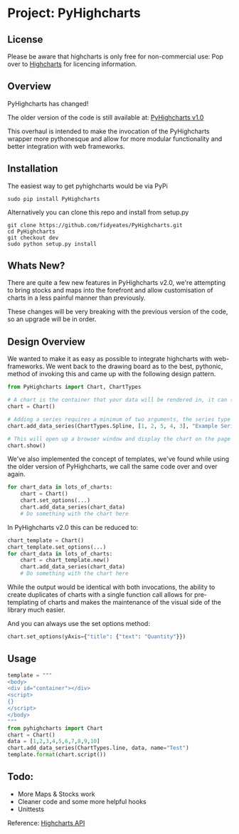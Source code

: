 # Project: PyHighcharts

## License

Please be aware that highcharts is only free for non-commercial use: Pop over to [Highcharts](http://shop.highsoft.com/) for licencing information.

## Overview

PyHighcharts has changed!

The older version of the code is still available at: [PyHighcharts v1.0](https://github.com/fidyeates/PyHighcharts/tree/branch1.0)

This overhaul is intended to make the invocation of the PyHighcharts wrapper more pythonesque and allow for more modular functionality and better integration with web frameworks.

## Installation

The easiest way to get pyhighcharts would be via PyPi

    sudo pip install PyHighcharts

Alternatively you can clone this repo and install from setup.py

    git clone https://github.com/fidyeates/PyHighcharts.git
    cd PyHighcharts
    git checkout dev
    sudo python setup.py install

## Whats New?

There are quite a few new features in PyHighcharts v2.0, we're attempting to bring stocks and maps into the forefront and allow customisation of charts in a less painful manner than previously.

These changes will be very breaking with the previous version of the code, so an upgrade will be in order.


## Design Overview

We wanted to make it as easy as possible to integrate highcharts with web-frameworks. We went back to the drawing board as to the best, pythonic, method of invoking this and came up with the following design pattern.

```python
from PyHighcharts import Chart, ChartTypes

# A chart is the container that your data will be rendered in, it can (obviously) support multiple data series within it.
chart = Chart()

# Adding a series requires a minimum of two arguments, the series type and 
chart.add_data_series(ChartTypes.Spline, [1, 2, 5, 4, 3], "Example Series")

# This will open up a browser window and display the chart on the page
chart.show()
```

We've also implemented the concept of templates, we've found while using the older version of PyHighcharts, we call the same code over and over again.

```python
for chart_data in lots_of_charts:
    chart = Chart()
    chart.set_options(...)
    chart.add_data_series(chart_data)
    # Do something with the chart here
```

In PyHighcharts v2.0 this can be reduced to:

```python
chart_template = Chart()
chart_template.set_options(...)
for chart_data in lots_of_charts:
    chart = chart_template.new()
    chart.add_data_series(chart_data)
    # Do something with the chart here
```

While the output would be identical with both invocations, the ability to create duplicates of charts with a single function call allows for pre-templating of charts and makes the maintenance of the visual side of the library much easier.

And you can always use the set options method:

```python
chart.set_options(yAxis={"title": {"text": "Quantity"}})
```

## Usage

```python
template = """
<body>
<div id="container"></div>
<script>
{}
</script>
</body>
"""
from pyhighcharts import Chart
chart = Chart()
data = [1,2,3,4,5,6,7,8,9,10]
chart.add_data_series(ChartTypes.line, data, name="Test")
template.format(chart.script())
```

## Todo:

* More Maps & Stocks work
* Cleaner code and some more helpful hooks
* Unittests

Reference: [Highcharts API](http://api.highcharts.com/highcharts)